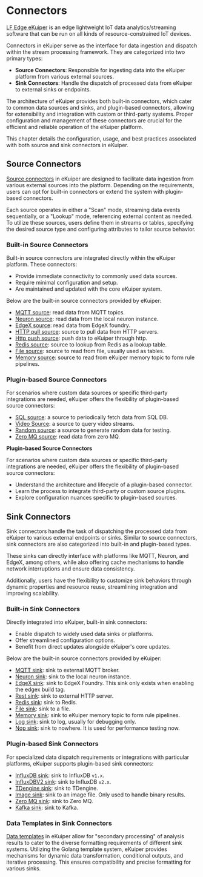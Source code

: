# Connectors

[LF Edge eKuiper](https://www.lfedge.org/projects/ekuiper/) is an edge lightweight IoT data analytics/streaming software that can be run on all kinds of resource-constrained IoT devices. 

Connectors in eKuiper serve as the interface for data ingestion and dispatch within the stream processing framework. They are categorized into two primary types:

- **Source Connectors**: Responsible for ingesting data into the eKuiper platform from various external sources.
- **Sink Connectors**: Handle the dispatch of processed data from eKuiper to external sinks or endpoints.

The architecture of eKuiper provides both built-in connectors, which cater to common data sources and sinks, and plugin-based connectors, allowing for extensibility and integration with custom or third-party systems. Proper configuration and management of these connectors are crucial for the efficient and reliable operation of the eKuiper platform.

This chapter details the configuration, usage, and best practices associated with both source and sink connectors in eKuiper.

## Source Connectors

[Source connectors](./sources/overview.md) in eKuiper are designed to facilitate data ingestion from various external sources into the platform. Depending on the requirements, users can opt for built-in connectors or extend the system with plugin-based connectors. 

Each source operates in either a "Scan" mode, streaming data events sequentially, or a "Lookup" mode, referencing external content as needed. To utilize these sources, users define them in streams or tables, specifying the desired source type and configuring attributes to tailor source behavior.

### Built-in Source Connectors

Built-in source connectors are integrated directly within the eKuiper platform. These connectors:

- Provide immediate connectivity to commonly used data sources.
- Require minimal configuration and setup.
- Are maintained and updated with the core eKuiper system.

Below are the built-in source connectors provided by eKuiper:

- [MQTT source](./sources/builtin/mqtt.md): read data from MQTT topics.
- [Neuron source](./sources/builtin/neuron.md): read data from the local neuron instance.
- [EdgeX source](./sources/builtin/edgex.md): read data from EdgeX foundry.
- [HTTP pull source](./sources/builtin/http_pull.md): source to pull data from HTTP servers.
- [Http push source](./sources/builtin/http_push.md): push data to eKuiper through http.
- [Redis source](./sources/builtin/redis.md): source to lookup from Redis as a lookup table.
- [File source](./sources/builtin/file.md): source to read from file, usually used as tables.
- [Memory source](./sources/builtin/memory.md): source to read from eKuiper memory topic to form rule pipelines.

### Plugin-based Source Connectors

For scenarios where custom data sources or specific third-party integrations are needed, eKuiper offers the flexibility of plugin-based source connectors:

- [SQL source](./sources/plugin/sql.md): a source to periodically fetch data from SQL DB.
- [Video Source](./sources/plugin/video.md): a source to query video streams. 
- [Random source](./sources/plugin/random.md): a source to generate random data for testing.
- [Zero MQ source](./sources/plugin/zmq.md): read data from zero MQ.

**Plugin-based Source Connectors**

For scenarios where custom data sources or specific third-party integrations are needed, eKuiper offers the flexibility of plugin-based source connectors:

- Understand the architecture and lifecycle of a plugin-based connector.
- Learn the process to integrate third-party or custom source plugins.
- Explore configuration nuances specific to plugin-based sources.

## Sink Connectors

Sink connectors handle the task of dispatching the processed data from eKuiper to various external endpoints or sinks. Similar to source connectors, sink connectors are also categorized into built-in and plugin-based types.

These sinks can directly interface with platforms like MQTT, Neuron, and EdgeX, among others, while also offering cache mechanisms to handle network interruptions and ensure data consistency. 

Additionally, users have the flexibility to customize sink behaviors through dynamic properties and resource reuse, streamlining integration and improving scalability.

### Built-in Sink Connectors

Directly integrated into eKuiper, built-in sink connectors:

- Enable dispatch to widely used data sinks or platforms.
- Offer streamlined configuration options.
- Benefit from direct updates alongside eKuiper's core updates.

Below are the built-in source connectors provided by eKuiper:

- [MQTT sink](./sinks/builtin/mqtt.md): sink to external MQTT broker.
- [Neuron sink](./sinks/builtin/neuron.md): sink to the local neuron instance.
- [EdgeX sink](./sinks/builtin/edgex.md): sink to EdgeX Foundry. This sink only exists when enabling the edgex build tag.
- [Rest sink](./sinks/builtin/rest.md): sink to external HTTP server.
- [Redis sink](./sinks/builtin/redis.md): sink to Redis.
- [File sink](./sinks/builtin/file.md): sink to a file.
- [Memory sink](./sinks/builtin/memory.md): sink to eKuiper memory topic to form rule pipelines.
- [Log sink](./sinks/builtin/log.md): sink to log, usually for debugging only.
- [Nop sink](./sinks/builtin/nop.md): sink to nowhere. It is used for performance testing now.

### Plugin-based Sink Connectors

For specialized data dispatch requirements or integrations with particular platforms, eKuiper supports plugin-based sink connectors:

- [InfluxDB sink](./sinks/plugin/influx.md): sink to InfluxDB `v1.x`.
- [InfluxDBV2 sink](./sinks/plugin/influx2.md): sink to InfluxDB `v2.x`.
- [TDengine sink](./sinks/plugin/tdengine.md): sink to TDengine.
- [Image sink](./sinks/plugin/image.md): sink to an image file. Only used to handle binary results.
- [Zero MQ sink](./sinks/plugin/zmq.md): sink to Zero MQ.
- [Kafka sink](./sinks/plugin/kafka.md): sink to Kafka.

### Data Templates in Sink Connectors

[Data templates](./sinks/data_template.md) in eKuiper allow for "secondary processing" of analysis results to cater to the diverse formatting requirements of different sink systems. Utilizing the Golang template system, eKuiper provides mechanisms for dynamic data transformation, conditional outputs, and iterative processing. This ensures compatibility and precise formatting for various sinks. 



